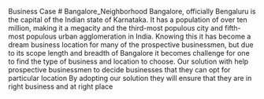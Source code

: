 Business Case # Bangalore_Neighborhood
Bangalore, officially Bengaluru  is the capital of the Indian state of Karnataka. It has a population of over ten million, making it a megacity and the third-most populous city and fifth-most populous urban agglomeration in India.
Knowing this it has become a dream business  location  for many of the prospective businessmen, but  due to its scope length and breadth of Bangalore it becomes challenge for one to find the type of business and location to choose.
Our solution with help prospective businessmen to decide businesses that they can opt for particular location
By adopting our solution they will ensure that they are in right business and at right place

